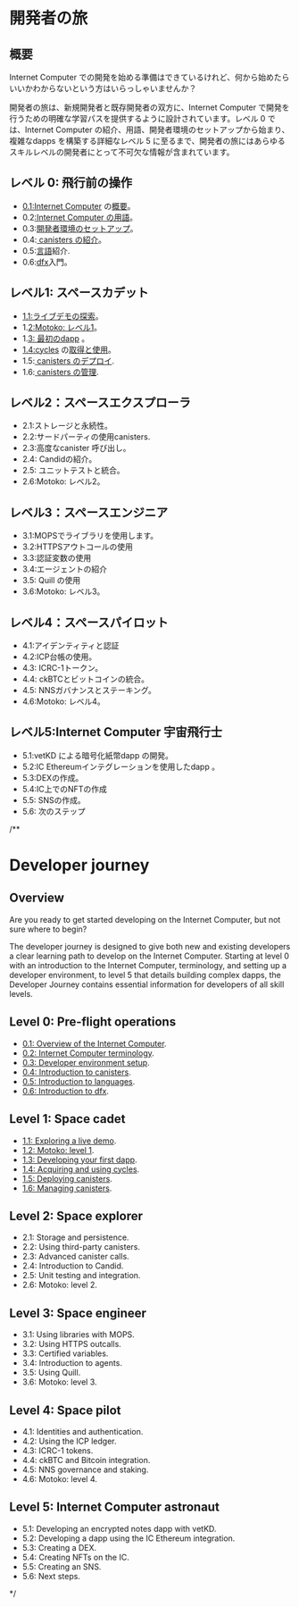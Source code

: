 # 開発者の旅

## 概要

Internet Computer での開発を始める準備はできているけれど、何から始めたらいいかわからないという方はいらっしゃいませんか？

開発者の旅は、新規開発者と既存開発者の双方に、Internet Computer で開発を行うための明確な学習パスを提供するように設計されています。レベル 0 では、Internet Computer の紹介、用語、開発者環境のセットアップから始まり、複雑なdapps を構築する詳細なレベル 5 に至るまで、開発者の旅にはあらゆるスキルレベルの開発者にとって不可欠な情報が含まれています。

## レベル 0: 飛行前の操作

- [0.1:Internet Computer](level-0/01-ic-overview.md) の[概要](level-0/01-ic-overview.md)。
- 0.2[:Internet Computer の用語](level-0/02-ic-terms.md)。
- 0.3:[開発者環境のセットアップ](level-0/03-dev-env.md)。
- 0.4:[ canisters の](level-0/04-intro-canisters.md)[紹介](level-0/04-intro-canisters.md)。
- 0.5:[言語](level-0/05-intro-languages.md)紹介.
- 0.6:[dfx](level-0/06-intro-dfx.md)入門。

## レベル1: スペースカデット

- [1.1:ライブデモの探索](level-1/1.1-live-demo.md)。
- 1\.[2:Motoko: レベル1](level-1/1.2-motoko-lvl1.md)。
- 1\.[3: 最初のdapp](level-1/1.3-first-dapp.md) 。
- [1.4:cycles](level-1/1.4-using-cycles.md) の[取得と使用](level-1/1.4-using-cycles.md)。
- 1.5:[ canisters の](level-1/1.5-deploying-canisters.md)[デプロイ](level-1/1.5-deploying-canisters.md).
- 1.6:[ canisters の](level-1/1.6-managing-canisters.md)[管理](level-1/1.6-managing-canisters.md).

## レベル2：スペースエクスプローラ

- 2.1:ストレージと永続性。
- 2.2:サードパーティの使用canisters.
- 2.3:高度なcanister 呼び出し。
- 2.4: Candidの紹介。
- 2.5: ユニットテストと統合。
- 2.6:Motoko: レベル2。

## レベル3：スペースエンジニア

- 3.1:MOPSでライブラリを使用します。
- 3.2:HTTPSアウトコールの使用
- 3.3:認証変数の使用
- 3.4:エージェントの紹介
- 3.5: Quill の使用
- 3.6:Motoko: レベル3。

## レベル4：スペースパイロット

- 4.1:アイデンティティと認証
- 4.2:ICP台帳の使用。
- 4.3: ICRC-1トークン。
- 4.4: ckBTCとビットコインの統合。
- 4.5: NNSガバナンスとステーキング。
- 4.6:Motoko: レベル4。

## レベル5:Internet Computer 宇宙飛行士

- 5.1:vetKD による暗号化紙幣dapp の開発。
- 5.2:IC Ethereumインテグレーションを使用したdapp 。
- 5.3:DEXの作成。
- 5.4:IC上でのNFTの作成
- 5.5: SNSの作成。
- 5.6: 次のステップ

/**
# Developer journey

## Overview

Are you ready to get started developing on the Internet Computer, but not sure where to begin? 

The developer journey is designed to give both new and existing developers a clear learning path to develop on the Internet Computer. Starting at level 0 with an introduction to the Internet Computer, terminology, and setting up a developer environment, to level 5 that details building complex dapps, the Developer Journey contains essential information for developers of all skill levels. 


## Level 0: Pre-flight operations

- [0.1: Overview of the Internet Computer](level-0/01-ic-overview.md).
- [0.2: Internet Computer terminology](level-0/02-ic-terms.md).
- [0.3: Developer environment setup](level-0/03-dev-env.md).
- [0.4: Introduction to canisters](level-0/04-intro-canisters.md).
- [0.5: Introduction to languages](level-0/05-intro-languages.md).
- [0.6: Introduction to dfx](level-0/06-intro-dfx.md).

## Level 1: Space cadet

- [1.1: Exploring a live demo](level-1/1.1-live-demo.md).
- [1.2: Motoko: level 1](level-1/1.2-motoko-lvl1.md).
- [1.3: Developing your first dapp](level-1/1.3-first-dapp.md).
- [1.4: Acquiring and using cycles](level-1/1.4-using-cycles.md).
- [1.5: Deploying canisters](level-1/1.5-deploying-canisters.md).
- [1.6: Managing canisters](level-1/1.6-managing-canisters.md).


## Level 2: Space explorer

- 2.1: Storage and persistence.
- 2.2: Using third-party canisters.
- 2.3: Advanced canister calls.
- 2.4: Introduction to Candid.
- 2.5: Unit testing and integration.
- 2.6: Motoko: level 2.

## Level 3: Space engineer 

- 3.1: Using libraries with MOPS.
- 3.2: Using HTTPS outcalls.
- 3.3: Certified variables.
- 3.4: Introduction to agents.
- 3.5: Using Quill.
- 3.6: Motoko: level 3.

## Level 4: Space pilot

- 4.1: Identities and authentication.
- 4.2: Using the ICP ledger.
- 4.3: ICRC-1 tokens.
- 4.4: ckBTC and Bitcoin integration.
- 4.5: NNS governance and staking.
- 4.6: Motoko: level 4.

## Level 5: Internet Computer astronaut 

- 5.1: Developing an encrypted notes dapp with vetKD.
- 5.2: Developing a dapp using the IC Ethereum integration.
- 5.3: Creating a DEX.
- 5.4: Creating NFTs on the IC.
- 5.5: Creating an SNS.
- 5.6: Next steps.

*/